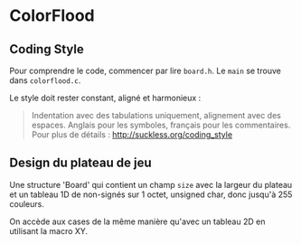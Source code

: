 # ColorFlood

## Coding Style

Pour comprendre le code, commencer par lire `board.h`.
Le `main` se trouve dans `colorflood.c`.

Le style doit rester constant, aligné et harmonieux :
> Indentation avec des tabulations uniquement, alignement avec des espaces.
> Anglais pour les symboles, français pour les commentaires.
> Pour plus de détails : http://suckless.org/coding_style

## Design du plateau de jeu

Une structure 'Board' qui contient un champ `size` avec la largeur
du plateau et un tableau 1D de non-signés sur 1 octet,
unsigned char, donc jusqu'à 255 couleurs.

On accède aux cases de la même manière qu'avec un tableau 2D en
utilisant la macro XY.

